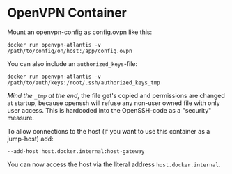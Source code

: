 # OpenVPN Container
Mount an openvpn-config as config.ovpn like this:

    docker run openvpn-atlantis -v /path/to/config/on/host:/app/config.ovpn

You can also include an `authorized_keys`-file:

    docker run openvpn-atlantis -v /path/to/auth/keys:/root/.ssh/authorized_keys_tmp

*Mind the `_tmp` at the end*, the file get's copied and permissions are changed at startup, because openssh will refuse any non-user owned file with only user access. This is hardcoded into the OpenSSH-code as a "security" measure.

To allow connections to the host (if you want to use this container as a jump-host) add:

    --add-host host.docker.internal:host-gateway

You can now access the host via the literal address `host.docker.internal`.
